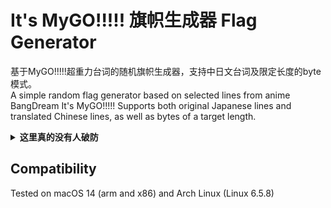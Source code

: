 # It's MyGO!!!!! 旗帜生成器 Flag Generator
基于MyGO!!!!!超重力台词的随机旗帜生成器，支持中日文台词及限定长度的byte模式。<br>
A simple random flag generator based on selected lines from anime BangDream It's MyGO!!!!! 
Supports both original Japanese lines and translated Chinese lines, as well as bytes of a target length. 

<details>
<summary><b>这里真的没有人破防</b></summary>
flag{何でよ 何で「春日影」やったの！}
</details>

## Compatibility
Tested on macOS 14 (arm and x86) and Arch Linux (Linux 6.5.8)

<!--flag{e381ade381a320e381a8e38282e3828ae38293}-->
